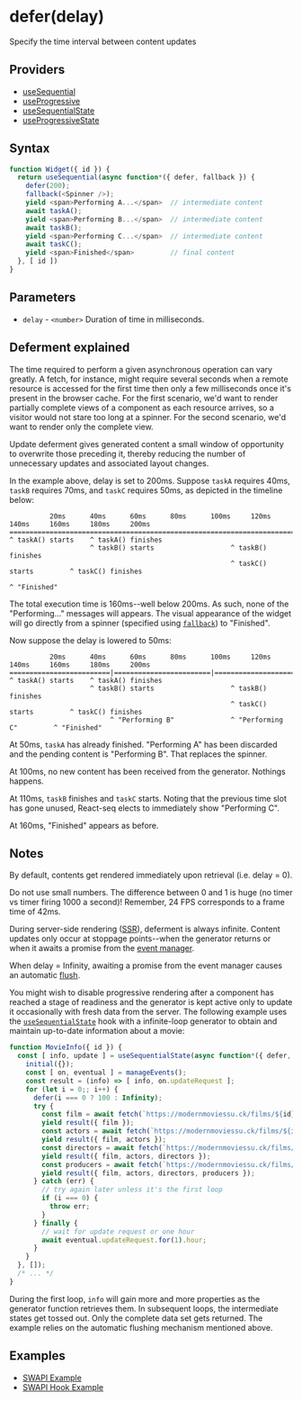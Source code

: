 # defer(delay)

Specify the time interval between content updates

## Providers

* [useSequential](useSequential.md)
* [useProgressive](useProgressive.md)
* [useSequentialState](useSequentialState.md)
* [useProgressiveState](useProgressiveState.md)

## Syntax

```js
function Widget({ id }) {
  return useSequential(async function*({ defer, fallback }) {
    defer(200);
    fallback(<Spinner />);
    yield <span>Performing A...</span>  // intermediate content
    await taskA();
    yield <span>Performing B...</span>  // intermediate content
    await taskB();
    yield <span>Performing C...</span>  // intermediate content
    await taskC();
    yield <span>Finished</span>         // final content
  }, [ id ])
}
```

## Parameters

* `delay` - `<number>` Duration of time in milliseconds.

## Deferment explained

The time required to perform a given asynchronous operation can vary greatly. A fetch, for instance, might require
several seconds when a remote resource is accessed for the first time then only a few milliseconds once it's
present in the browser cache. For the first scenario, we'd want to render partially complete views of a
component as each resource arrives, so a visitor would not stare too long at a spinner. For the second scenario, we'd
want to render only the complete view.

Update deferment gives generated content a small window of opportunity to overwrite those preceding it, thereby
reducing the number of unnecessary updates and associated layout changes.

In the example above, delay is set to 200ms. Suppose `taskA` requires 40ms, `taskB` requires 70ms, and
`taskC` requires 50ms, as depicted in the timeline below:

```
          20ms      40ms      60ms      80ms      100ms     120ms     140ms     160ms     180ms     200ms
====================================================================================================
^ taskA() starts    ^ taskA() finishes
                    ^ taskB() starts                   ^ taskB() finishes
                                                       ^ taskC() starts         ^ taskC() finishes
                                                                                ^ "Finished"
```

The total execution time is 160ms--well below 200ms. As such, none of the "Performing..." messages will appears.
The visual appearance of the widget will go directly from a spinner (specified using [`fallback`](./fallback.md))
to "Finished".

Now suppose the delay is lowered to 50ms:

```
          20ms      40ms      60ms      80ms      100ms     120ms     140ms     160ms     180ms     200ms
=========================|========================|========================|========================
^ taskA() starts    ^ taskA() finishes
                    ^ taskB() starts                   ^ taskB() finishes
                                                       ^ taskC() starts         ^ taskC() finishes
                         ^ "Performing B"              ^ "Performing C"         ^ "Finished"
```

At 50ms, `taskA` has already finished. "Performing A" has been discarded and the pending content is "Performing B".
That replaces the spinner.

At 100ms, no new content has been received from the generator. Nothings happens.

At 110ms, `taskB` finishes and `taskC` starts. Noting that the previous time slot has gone unused, React-seq
elects to immediately show "Performing C".

At 160ms, "Finished" appears as before.

## Notes

By default, contents get rendered immediately upon retrieval (i.e. delay = 0).

Do not use small numbers. The difference between 0 and 1 is huge (no timer vs timer firing 1000 a second)!
Remember, 24 FPS corresponds to a frame time of 42ms.

During server-side rendering ([SSR](./settings.md)), deferment is always infinite. Content updates only occur at
stoppage points--when the generator returns or when it awaits a promise from the [event manager](./manageEvents.md).

When delay = Infinity, awaiting a promise from the event manager causes an automatic [flush](./flush.md).

You might wish to disable progressive rendering after a component has reached a stage of readiness and the
generator is kept active only to update it occasionally with fresh data from the server. The following example uses
the [`useSequentialState`](./useSequentialState.md) hook with a infinite-loop generator to obtain and
maintain up-to-date information about a movie:

```js
function MovieInfo({ id }) {
  const [ info, update ] = useSequentialState(async function*({ defer, initial, manageEvents, signal }) {
    initial({});
    const [ on, eventual ] = manageEvents();
    const result = (info) => [ info, on.updateRequest ];
    for (let i = 0;; i++) {
      defer(i === 0 ? 100 : Infinity);
      try {
        const film = await fetch(`https://modernmoviessu.ck/films/${id}`, { signal });
        yield result({ film });
        const actors = await fetch(`https://modernmoviessu.ck/films/${id}/actors/`, { signal });
        yield result({ film, actors });
        const directors = await fetch(`https://modernmoviessu.ck/films/${id}/directors/`, { signal });
        yield result({ film, actors, directors });
        const producers = await fetch(`https://modernmoviessu.ck/films/${id}/producers/`, { signal });
        yield result({ film, actors, directors, producers });
      } catch (err) {
        // try again later unless it's the first loop
        if (i === 0) {
          throw err;
        }
      } finally {
        // wait for update request or one hour
        await eventual.updateRequest.for(1).hour;
      }
    }
  }, []);
  /* ... */
}
```

During the first loop, `info` will gain more and more properties as the generator function retrieves them. In
subsequent loops, the intermediate states get tossed out. Only the complete data set gets returned. The example
relies on the automatic flushing mechanism mentioned above.

## Examples

* [SWAPI Example](../examples/swapi/README.md)
* [SWAPI Hook Example](../examples/swapi-hook/README.md)
